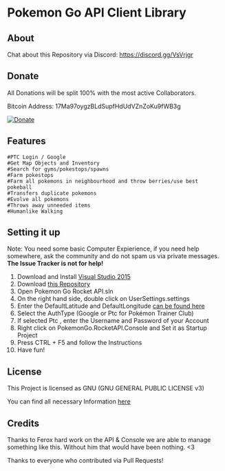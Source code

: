 # Pokemon Go API Client Library #


## About

Chat about this Repository via Discord: https://discord.gg/VsVrjgr

## Donate
All Donations will be split 100% with the most active Collaborators.

Bitcoin Address:  17Ma97oygzBLdSupfHdUdVZnZoKu9fWB3g

[![Donate](https://www.paypalobjects.com/en_US/i/btn/btn_donateCC_LG.gif)](https://www.paypal.com/cgi-bin/webscr?cmd=_donations&business=farhaninoor1%40gmail%2ecom&lc=GB&item_name=POGO%20Bot%20Donations&item_number=POGO&no_note=0&currency_code=USD&bn=PP%2dDonationsBF%3abtn_donateCC_LG_global%2egif%3aNonHostedGuest)

## Features

```
#PTC Login / Google
#Get Map Objects and Inventory
#Search for gyms/pokestops/spawns
#Farm pokestops
#Farm all pokemons in neighbourhood and throw berries/use best pokeball
#Transfers duplicate pokemons
#Evolve all pokemons
#Throws away unneeded items
#Humanlike Walking

```

## Setting it up
Note: You need some basic Computer Expierience, if you need help somewhere, ask the community and do not spam us via private messages. **The Issue Tracker is not for help!**


1. Download and Install [Visual Studio 2015](https://go.microsoft.com/fwlink/?LinkId=691979&clcid=0x407)
2. Download [this Repository](https://github.com/NecronomiconCoding/Pokemon-Go-Bot/archive/master.zip)
3. Open Pokemon Go Rocket API.sln
4. On the right hand side, double click on UserSettings.settings
5. Enter the DefaultLatitude and DefaultLongitude [can be found here](http://mondeca.com/index.php/en/any-place-en)
6. Select the AuthType (Google or Ptc for Pokémon Trainer Club)
7. If selected Ptc , enter the Username and Password of your Account
8. Right click on PokemonGo.RocketAPI.Console and Set it as Startup Project
9. Press CTRL + F5 and follow the Instructions
10. Have fun! 

## License
This Project is licensed as GNU (GNU GENERAL PUBLIC LICENSE v3) 

You can find all necessary Information [here](https://github.com/NecronomiconCoding/Pokemon-Go-Bot/blob/master/LICENSE.md)


## Credits
Thanks to Ferox hard work on the API & Console we are able to manage something like this. Without him that would have been nothing. <3

Thanks to everyone who contributed via Pull Requests!
